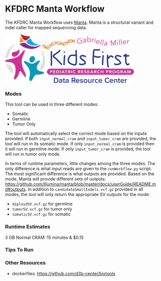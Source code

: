 # KFDRC Manta Workflow
The KFDRC Manta Workflow uses [Manta](https://github.com/Illumina/manta).
Manta is a structural variant and indel caller for mapped sequencing data.

![data service logo](https://github.com/d3b-center/d3b-research-workflows/raw/master/doc/kfdrc-logo-sm.png)

### Modes
This tool can be used in three different modes:
- Somatic
- Germline
- Tumor Only

The tool will automatically select the correct mode based on the inputs provided.
If both `input_normal_cram` and `input_tumor_cram` are provided, the tool will
run in its somatic mode. If only `input_normal_cram` is provided then it will run
in germline mode. If only `input_tumor_cram` is provided, the tool will run in
tumor only mode.

In terms of runtime parameters, little changes among the three modes. The only
difference is what input reads are given to the `runWorkflow.py` script. The most
significant difference is what outputs are provided. Based on the mode, Manta
will provide different sets of outputs: https://github.com/Illumina/manta/blob/master/docs/userGuide/README.md#outputs.
In addition to `candidateSmallIndels.vcf.gz` provided in all modes, the tool
will only return the appropriate SV outputs for the mode:
- `diploidSV.vcf.gz` for germline
- `tumorSV.vcf.gz` for tumor only
- `somaticSV.vcf.gz` for somatic

### Runtime Estimates
3 GB Normal CRAM: 15 minutes & $0.15

### Tips To Run

### Other Resources
- dockerfiles: https://github.com/d3b-center/bixtools
